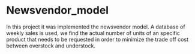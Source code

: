 # Newsvendor_model

In this project it was implemented the newsvendor model. A database of weekly sales is used, we find the actual number of units of an specific product that needs to be requested in order to minimize the trade off cost between overstock and understock.
